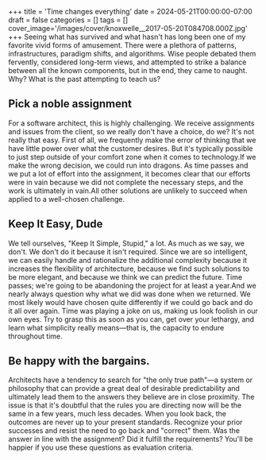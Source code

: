 +++
title = 'Time changes everything'
date = 2024-05-21T00:00:00-07:00
draft = false
categories = []
tags = []
cover_image='/images/cover/knoxwelle__2017-05-20T084708.000Z.jpg'
+++
Seeing what has survived and what hasn't has long been one of my favorite vivid forms of amusement. There were a plethora of patterns, infrastructures, paradigm shifts, and algorithms. Wise people debated them fervently, considered long-term views, and attempted to strike a balance between all the known components, but in the end, they came to naught. Why? What is the past attempting to teach us?

## Pick a noble assignment

For a software architect, this is highly challenging. We receive assignments and issues from the client, so we really don't have a choice, do we? It's not really that easy. First of all, we frequently make the error of thinking that we have little power over what the customer desires. But it's typically possible to just step outside of your comfort zone when it comes to technology.If we make the wrong decision, we could run into dragons. As time passes and we put a lot of effort into the assignment, it becomes clear that our efforts were in vain because we did not complete the necessary steps, and the work is ultimately in vain.All other solutions are unlikely to succeed when applied to a well-chosen challenge.

## Keep It Easy, Dude

We tell ourselves, "Keep It Simple, Stupid," a lot. As much as we say, we don't. We don't do it because it isn't required. Since we are so intelligent, we can easily handle and rationalize the additional complexity because it increases the flexibility of architecture, because we find such solutions to be more elegant, and because we think we can predict the future. Time passes; we're going to be abandoning the project for at least a year.And we nearly always question why what we did was done when we returned. We most likely would have chosen quite differently if we could go back and do it all over again. Time was playing a joke on us, making us look foolish in our own eyes. Try to grasp this as soon as you can, get over your lethargy, and learn what simplicity really means—that is, the capacity to endure throughout time.

## Be happy with the bargains.

Architects have a tendency to search for "the only true path"—a system or philosophy that can provide a great deal of desirable predictability and ultimately lead them to the answers they believe are in close proximity. The issue is that it's doubtful that the rules you are directing now will be the same in a few years, much less decades. When you look back, the outcomes are never up to your present standards. Recognize your prior successes and resist the need to go back and "correct" them. Was the answer in line with the assignment? Did it fulfill the requirements? You'll be happier if you use these questions as evaluation criteria.